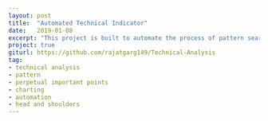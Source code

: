 ```yaml
---
layout: post
title:  "Automated Technical Indicator"
date:   2019-01-08
excerpt: "This project is built to automate the process of pattern search or charting and generating the visuals clearly marked with extrema over dataset plot."
project: true
giturl:	https://github.com/rajatgarg149/Technical-Analysis
tag:
- technical analysis
- pattern
- perpetual important points
- charting
- automation
- head and shoulders
---
```


